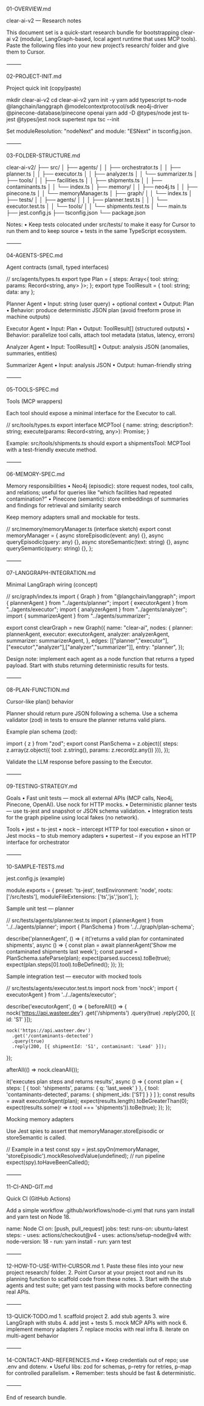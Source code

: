 01-OVERVIEW.md

clear-ai-v2 — Research notes

This document set is a quick-start research bundle for bootstrapping clear-ai v2 (modular, LangGraph-based, local agent runtime that uses MCP tools). Paste the following files into your new project’s research/ folder and give them to Cursor.

⸻

02-PROJECT-INIT.md

Project quick init (copy/paste)

mkdir clear-ai-v2
cd clear-ai-v2
yarn init -y
yarn add typescript ts-node @langchain/langgraph @modelcontextprotocol/sdk neo4j-driver @pinecone-database/pinecone openai
yarn add -D @types/node jest ts-jest @types/jest nock supertest
npx tsc --init

Set moduleResolution: "nodeNext" and module: "ESNext" in tsconfig.json.

⸻

03-FOLDER-STRUCTURE.md

clear-ai-v2/
├── src/
│   ├── agents/
│   │   ├── orchestrator.ts
│   │   ├── planner.ts
│   │   ├── executor.ts
│   │   ├── analyzer.ts
│   │   └── summarizer.ts
│   ├── tools/
│   │   ├── facilities.ts
│   │   ├── shipments.ts
│   │   ├── contaminants.ts
│   │   └── index.ts
│   ├── memory/
│   │   ├── neo4j.ts
│   │   ├── pinecone.ts
│   │   └── memoryManager.ts
│   ├── graph/
│   │   └── index.ts
│   ├── tests/
│   │   ├── agents/
│   │   │   ├── planner.test.ts
│   │   │   └── executor.test.ts
│   │   └── tools/
│   │       └── shipments.test.ts
│   └── main.ts
├── jest.config.js
├── tsconfig.json
└── package.json

Notes:
	•	Keep tests colocated under src/tests/ to make it easy for Cursor to run them and to keep source + tests in the same TypeScript ecosystem.

⸻

04-AGENTS-SPEC.md

Agent contracts (small, typed interfaces)

// src/agents/types.ts
export type Plan = { steps: Array<{ tool: string; params: Record<string, any> }>; };
export type ToolResult = { tool: string; data: any };

Planner Agent
	•	Input: string (user query) + optional context
	•	Output: Plan
	•	Behavior: produce deterministic JSON plan (avoid freeform prose in machine outputs)

Executor Agent
	•	Input: Plan
	•	Output: ToolResult[] (structured outputs)
	•	Behavior: parallelize tool calls, attach tool metadata (status, latency, errors)

Analyzer Agent
	•	Input: ToolResult[]
	•	Output: analysis JSON (anomalies, summaries, entities)

Summarizer Agent
	•	Input: analysis JSON
	•	Output: human-friendly string

⸻

05-TOOLS-SPEC.md

Tools (MCP wrappers)

Each tool should expose a minimal interface for the Executor to call.

// src/tools/types.ts
export interface MCPTool {
  name: string;
  description?: string;
  execute(params: Record<string, any>): Promise<any>;
}

Example: src/tools/shipments.ts should export a shipmentsTool: MCPTool with a test-friendly execute method.

⸻

06-MEMORY-SPEC.md

Memory responsibilities
	•	Neo4j (episodic): store request nodes, tool calls, and relations; useful for queries like “which facilities had repeated contamination?”
	•	Pinecone (semantic): store embeddings of summaries and findings for retrieval and similarity search

Keep memory adapters small and mockable for tests.

// src/memory/memoryManager.ts (interface sketch)
export const memoryManager = {
  async storeEpisodic(event: any) {},
  async queryEpisodic(query: any) {},
  async storeSemantic(text: string) {},
  async querySemantic(query: string) {},
};


⸻

07-LANGGRAPH-INTEGRATION.md

Minimal LangGraph wiring (concept)

// src/graph/index.ts
import { Graph } from "@langchain/langgraph";
import { plannerAgent } from "../agents/planner";
import { executorAgent } from "../agents/executor";
import { analyzerAgent } from "../agents/analyzer";
import { summarizerAgent } from "../agents/summarizer";

export const clearGraph = new Graph({
  name: "clear-ai",
  nodes: {
    planner: plannerAgent,
    executor: executorAgent,
    analyzer: analyzerAgent,
    summarizer: summarizerAgent,
  },
  edges: [["planner","executor"],["executor","analyzer"],["analyzer","summarizer"]],
  entry: "planner",
});

Design note: implement each agent as a node function that returns a typed payload. Start with stubs returning deterministic results for tests.

⸻

08-PLAN-FUNCTION.md

Cursor-like plan() behavior

Planner should return pure JSON following a schema. Use a schema validator (zod) in tests to ensure the planner returns valid plans.

Example plan schema (zod):

import { z } from "zod";
export const PlanSchema = z.object({
  steps: z.array(z.object({ tool: z.string(), params: z.record(z.any()) })),
});

Validate the LLM response before passing to the Executor.

⸻

09-TESTING-STRATEGY.md

Goals
	•	Fast unit tests — mock all external APIs (MCP calls, Neo4j, Pinecone, OpenAI). Use nock for HTTP mocks.
	•	Deterministic planner tests — use ts-jest and snapshot or JSON schema validation.
	•	Integration tests for the graph pipeline using local fakes (no network).

Tools
	•	jest + ts-jest
	•	nock – intercept HTTP for tool execution
	•	sinon or Jest mocks – to stub memory adapters
	•	supertest – if you expose an HTTP interface for orchestrator

⸻

10-SAMPLE-TESTS.md

jest.config.js (example)

module.exports = {
  preset: 'ts-jest',
  testEnvironment: 'node',
  roots: ['<rootDir>/src/tests'],
  moduleFileExtensions: ['ts','js','json'],
};

Sample unit test — planner

// src/tests/agents/planner.test.ts
import { plannerAgent } from '../../agents/planner';
import { PlanSchema } from '../../graph/plan-schema';

describe('plannerAgent', () => {
  it('returns a valid plan for contaminated shipments', async () => {
    const plan = await plannerAgent('Show me contaminated shipments last week');
    const parsed = PlanSchema.safeParse(plan);
    expect(parsed.success).toBe(true);
    expect(plan.steps[0].tool).toBeDefined();
  });
});

Sample integration test — executor with mocked tools

// src/tests/agents/executor.test.ts
import nock from 'nock';
import { executorAgent } from '../../agents/executor';

describe('executorAgent', () => {
  beforeAll(() => {
    nock('https://api.wasteer.dev')
      .get('/shipments')
      .query(true)
      .reply(200, [{ id: 'S1' }]);

    nock('https://api.wasteer.dev')
      .get('/contaminants-detected')
      .query(true)
      .reply(200, [{ shipmentId: 'S1', contaminant: 'Lead' }]);
  });

  afterAll(() => nock.cleanAll());

  it('executes plan steps and returns results', async () => {
    const plan = { steps: [ { tool: 'shipments', params: { q: 'last_week' } }, { tool: 'contaminants-detected', params: { shipment_ids: ['S1'] } } ] };
    const results = await executorAgent(plan);
    expect(results.length).toBeGreaterThan(0);
    expect(results.some(r => r.tool === 'shipments')).toBe(true);
  });
});

Mocking memory adapters

Use Jest spies to assert that memoryManager.storeEpisodic or storeSemantic is called.

// Example in a test
const spy = jest.spyOn(memoryManager, 'storeEpisodic').mockResolvedValue(undefined);
// run pipeline
expect(spy).toHaveBeenCalled();


⸻

11-CI-AND-GIT.md

Quick CI (GitHub Actions)

Add a simple workflow .github/workflows/node-ci.yml that runs yarn install and yarn test on Node 18.

name: Node CI
on: [push, pull_request]
jobs:
  test:
    runs-on: ubuntu-latest
    steps:
      - uses: actions/checkout@v4
      - uses: actions/setup-node@v4
        with:
          node-version: 18
      - run: yarn install
      - run: yarn test


⸻

12-HOW-TO-USE-WITH-CURSOR.md
	1.	Paste these files into your new project research/ folder.
	2.	Point Cursor at your project root and run its planning function to scaffold code from these notes.
	3.	Start with the stub agents and test suite; get yarn test passing with mocks before connecting real APIs.

⸻

13-QUICK-TODO.md
	1.	scaffold project
	2.	add stub agents
	3.	wire LangGraph with stubs
	4.	add jest + tests
	5.	mock MCP APIs with nock
	6.	implement memory adapters
	7.	replace mocks with real infra
	8.	iterate on multi-agent behavior

⸻

14-CONTACT-AND-REFERENCES.md
	•	Keep credentials out of repo; use .env and dotenv.
	•	Useful libs: zod for schemas, p-retry for retries, p-map for controlled parallelism.
	•	Remember: tests should be fast & deterministic.

⸻

End of research bundle.